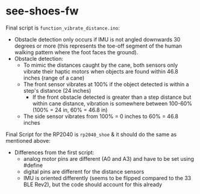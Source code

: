 # see-shoes-fw


Final script is 
`function_vibrate_distance.ino`:
- Obstacle detection only occurs if IMU is not angled downwards 30 degrees or more (this represents the toe-off segment of the human walking pattern where the foot faces the ground).
- Obstacle detection:
  - To mimic the distances caught by the cane, both sensors only vibrate their haptic motors when objects are found within 46.8 inches (range of a cane)
  - The front sensor vibrates at 100% if the object detected is within a step's distance (24 inches)
      - If the front obstacle detected is greater than a step distance but within cane distance, vibration is somewhere between 100-60% (100% = 24 in, 60% = 46.8 in)
  - The side sensor vibrates from 100% = 0 inches to 60% = 46.8 inches

Final Script for the RP2040 is `rp2040_shoe` & it should do the same as mentioned above:
- Differences from the first script:
  - analog motor pins are different (A0 and A3) and have to be set using #define
  - digital pins are different for the distance sensors
  - IMU is oriented differently (seems to be flipped compared to the 33 BLE Rev2), but the code should account for this already
  
